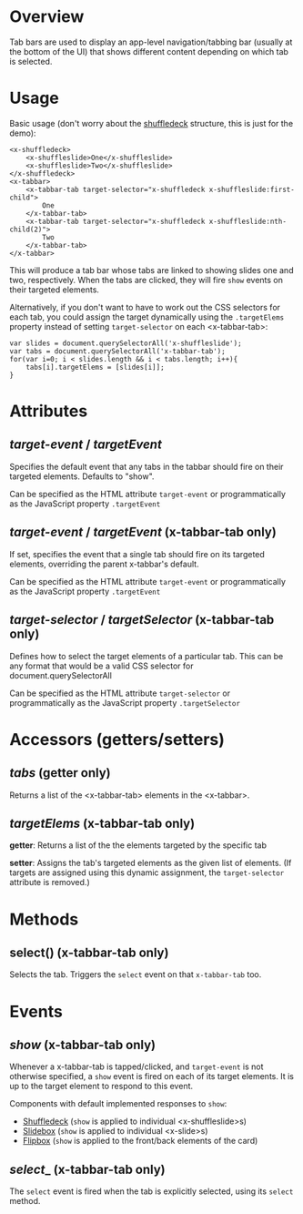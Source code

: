 # Overview
Tab bars are used to display an app-level navigation/tabbing bar (usually at the bottom of the UI) that shows different content depending on which tab is selected.

# Usage

Basic usage (don't worry about the [shuffledeck](https://github.com/mozilla/app-components/tree/master/shuffledeck) structure, this is just for the demo): 

    <x-shuffledeck>
        <x-shuffleslide>One</x-shuffleslide>
        <x-shuffleslide>Two</x-shuffleslide>
    </x-shuffledeck>
    <x-tabbar>
        <x-tabbar-tab target-selector="x-shuffledeck x-shuffleslide:first-child">
            One
        </x-tabbar-tab>
        <x-tabbar-tab target-selector="x-shuffledeck x-shuffleslide:nth-child(2)">
            Two
        </x-tabbar-tab>
    </x-tabbar>
    
This will produce a tab bar whose tabs are linked to showing slides one and two, respectively. When the tabs are clicked, they will fire `show` events on their targeted elements.

Alternatively, if you don't want to have to work out the CSS selectors for each tab, you could assign the target dynamically using the `.targetElems` property instead of setting `target-selector` on each &lt;x-tabbar-tab&gt;:

    var slides = document.querySelectorAll('x-shuffleslide');
    var tabs = document.querySelectorAll('x-tabbar-tab');
    for(var i=0; i < slides.length && i < tabs.length; i++){
        tabs[i].targetElems = [slides[i]];
    }

# Attributes

## ___target-event___ / ___targetEvent___

Specifies the default event that any tabs in the tabbar should fire on their targeted elements. Defaults to "show".

Can be specified as the HTML attribute `target-event` or programmatically as the JavaScript property `.targetEvent`

## ___target-event___ / ___targetEvent___ (x-tabbar-tab only)

If set, specifies the event that a single tab should fire on its targeted elements, overriding the parent x-tabbar's default.

Can be specified as the HTML attribute `target-event` or programmatically as the JavaScript property `.targetEvent`

## ___target-selector___  / ___targetSelector___ (x-tabbar-tab only)

Defines how to select the target elements of a particular tab. This can be any format that would be a valid CSS selector for document.querySelectorAll

Can be specified as the HTML attribute `target-selector` or programmatically as the JavaScript property `.targetSelector`

# Accessors (getters/setters)

## ___tabs___ (getter only)

Returns a list of the &lt;x-tabbar-tab&gt; elements in the &lt;x-tabbar&gt;.

## ___targetElems___ (x-tabbar-tab only)

**getter**: Returns a list of the the elements targeted by the specific tab

**setter**: Assigns the tab's targeted elements as the given list of elements. (If targets are assigned using this dynamic assignment, the `target-selector` attribute is removed.)

# Methods

## select() (x-tabbar-tab only)

Selects the tab. Triggers the `select` event on that `x-tabbar-tab` too.

# Events

## ___show___ (x-tabbar-tab only)

Whenever a x-tabbar-tab is tapped/clicked, and `target-event` is not otherwise specified, a `show` event is fired on each of its target elements. It is up to the target element to respond to this event. 

Components with default implemented responses to `show`:

* [Shuffledeck](https://github.com/mozilla/app-components/tree/master/shuffledeck) (`show` is applied to individual &lt;x-shuffleslide&gt;s)
* [Slidebox](https://github.com/x-tag/slidebox) (`show` is applied to individual &lt;x-slide&gt;s)
* [Flipbox](https://github.com/x-tag/flipbox) (`show` is applied to the front/back elements of the card)

## ___select____ (x-tabbar-tab only)

The `select` event is fired when the tab is explicitly selected, using its `select` method.


